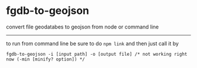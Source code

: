 # fgdb-to-geojson
convert file geodatabes to geojson from node or command line

-----------------------------
to run from command line be sure to do
``` npm link ```
and then just call it by
``` 
fgdb-to-geojson -i [input path] -o [output file] /* not working right now (-min [minify? option]) */
```
